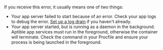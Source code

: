 If you receive this error, it usually means one of two things:

* Your app server failed to start because of an error. Check your app logs to debug the error. [Set up a log drain](/topics/cli/how-to-view-app-logs) if you haven't already.
* Your app server started, but is running as a daemon in the background. Aptible app services must run in the foreground, otherwise the container will terminate. Check the command in your Procfile and ensure your process is being launched in the foreground.
